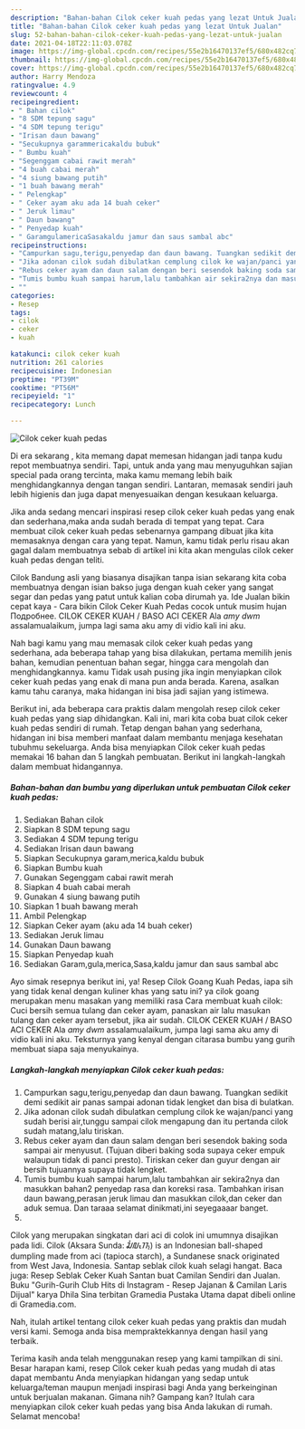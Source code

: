 ```yaml
---
description: "Bahan-bahan Cilok ceker kuah pedas yang lezat Untuk Jualan"
title: "Bahan-bahan Cilok ceker kuah pedas yang lezat Untuk Jualan"
slug: 52-bahan-bahan-cilok-ceker-kuah-pedas-yang-lezat-untuk-jualan
date: 2021-04-18T22:11:03.078Z
image: https://img-global.cpcdn.com/recipes/55e2b16470137ef5/680x482cq70/cilok-ceker-kuah-pedas-foto-resep-utama.jpg
thumbnail: https://img-global.cpcdn.com/recipes/55e2b16470137ef5/680x482cq70/cilok-ceker-kuah-pedas-foto-resep-utama.jpg
cover: https://img-global.cpcdn.com/recipes/55e2b16470137ef5/680x482cq70/cilok-ceker-kuah-pedas-foto-resep-utama.jpg
author: Harry Mendoza
ratingvalue: 4.9
reviewcount: 4
recipeingredient:
- " Bahan cilok"
- "8 SDM tepung sagu"
- "4 SDM tepung terigu"
- "Irisan daun bawang"
- "Secukupnya garammericakaldu bubuk"
- " Bumbu kuah"
- "Segenggam cabai rawit merah"
- "4 buah cabai merah"
- "4 siung bawang putih"
- "1 buah bawang merah"
- " Pelengkap"
- " Ceker ayam aku ada 14 buah ceker"
- " Jeruk limau"
- " Daun bawang"
- " Penyedap kuah"
- " GaramgulamericaSasakaldu jamur dan saus sambal abc"
recipeinstructions:
- "Campurkan sagu,terigu,penyedap dan daun bawang. Tuangkan sedikit demi sedikit air panas sampai adonan tidak lengket dan bisa di bulatkan."
- "Jika adonan cilok sudah dibulatkan cemplung cilok ke wajan/panci yang sudah berisi air,tunggu sampai cilok mengapung dan itu pertanda cilok sudah matang,lalu tiriskan."
- "Rebus ceker ayam dan daun salam dengan beri sesendok baking soda sampai air menyusut. (Tujuan diberi baking soda supaya ceker empuk walaupun tidak di panci presto). Tiriskan ceker dan guyur dengan air bersih tujuannya supaya tidak lengket."
- "Tumis bumbu kuah sampai harum,lalu tambahkan air sekira2nya dan masukkan bahan2 penyedap rasa dan koreksi rasa. Tambahkan irisan daun bawang,perasan jeruk limau dan masukkan cilok,dan ceker dan aduk semua. Dan taraaa selamat dinikmati,ini seyegaaaar banget."
- ""
categories:
- Resep
tags:
- cilok
- ceker
- kuah

katakunci: cilok ceker kuah 
nutrition: 261 calories
recipecuisine: Indonesian
preptime: "PT39M"
cooktime: "PT56M"
recipeyield: "1"
recipecategory: Lunch

---
```



![Cilok ceker kuah pedas](https://img-global.cpcdn.com/recipes/55e2b16470137ef5/680x482cq70/cilok-ceker-kuah-pedas-foto-resep-utama.jpg)

Di era  sekarang , kita memang dapat memesan hidangan jadi tanpa kudu repot membuatnya sendiri. Tapi, untuk anda yang mau menyuguhkan sajian special pada orang tercinta, maka kamu memang lebih baik menghidangkannya dengan tangan sendiri. Lantaran, memasak sendiri jauh lebih higienis dan juga dapat menyesuaikan dengan kesukaan keluarga.

Jika anda sedang mencari inspirasi resep cilok ceker kuah pedas yang enak dan sederhana,maka anda sudah berada di tempat yang tepat. Cara membuat cilok ceker kuah pedas  sebenarnya gampang dibuat jika kita memasaknya dengan cara yang tepat. Namun, kamu tidak perlu risau akan gagal dalam membuatnya 
sebab di artikel ini kita akan mengulas cilok ceker kuah pedas dengan teliti.  

Cilok Bandung asli yang biasanya disajikan tanpa isian sekarang kita coba membuatnya dengan isian bakso juga dengan kuah ceker yang sangat segar dan pedas yang patut untuk kalian coba dirumah ya. Ide Jualan bikin cepat kaya - Cara bikin Cilok Ceker Kuah Pedas cocok untuk musim hujan Подробнее. CILOK CEKER KUAH / BASO ACI CEKER Ala *amy dwm* assalamualaikum, jumpa lagi sama aku amy di vidio kali ini aku.

Nah bagi kamu yang mau memasak cilok ceker kuah pedas yang sederhana, ada beberapa tahap yang bisa dilakukan, pertama memilih jenis bahan, kemudian penentuan bahan segar, hingga cara mengolah dan menghidangkannya. kamu Tidak usah pusing jika ingin menyiapkan cilok ceker kuah pedas yang enak di mana pun anda berada. Karena, asalkan kamu  tahu caranya, maka hidangan ini bisa jadi sajian yang istimewa.

Berikut ini, ada beberapa cara praktis  dalam mengolah resep cilok ceker kuah pedas yang siap dihidangkan. Kali ini, mari kita coba buat cilok ceker kuah pedas sendiri di rumah. Tetap dengan bahan yang sederhana, hidangan ini bisa memberi manfaat dalam membantu menjaga kesehatan tubuhmu sekeluarga. Anda bisa menyiapkan Cilok ceker kuah pedas memakai 16 bahan dan 5 langkah pembuatan. Berikut ini langkah-langkah dalam membuat hidangannya.

<!--inarticleads1-->

##### Bahan-bahan dan bumbu yang diperlukan untuk pembuatan Cilok ceker kuah pedas:

1. Sediakan  Bahan cilok
1. Siapkan 8 SDM tepung sagu
1. Sediakan 4 SDM tepung terigu
1. Sediakan Irisan daun bawang
1. Siapkan Secukupnya garam,merica,kaldu bubuk
1. Siapkan  Bumbu kuah
1. Gunakan Segenggam cabai rawit merah
1. Siapkan 4 buah cabai merah
1. Gunakan 4 siung bawang putih
1. Siapkan 1 buah bawang merah
1. Ambil  Pelengkap
1. Siapkan  Ceker ayam (aku ada 14 buah ceker)
1. Sediakan  Jeruk limau
1. Gunakan  Daun bawang
1. Siapkan  Penyedap kuah
1. Sediakan  Garam,gula,merica,Sasa,kaldu jamur dan saus sambal abc


Ayo simak resepnya berikut ini, ya! Resep Cilok Goang Kuah Pedas, iapa sih yang tidak kenal dengan kuliner khas yang satu ini? ya cilok goang merupakan menu masakan yang memiliki rasa Cara membuat kuah cilok: Cuci bersih semua tulang dan ceker ayam, panaskan air lalu masukan tulang dan ceker ayam tersebut, jika air sudah. CILOK CEKER KUAH / BASO ACI CEKER Ala *amy dwm* assalamualaikum, jumpa lagi sama aku amy di vidio kali ini aku. Teksturnya yang kenyal dengan citarasa bumbu yang gurih membuat siapa saja menyukainya. 

<!--inarticleads2-->

##### Langkah-langkah menyiapkan Cilok ceker kuah pedas:

1. Campurkan sagu,terigu,penyedap dan daun bawang. Tuangkan sedikit demi sedikit air panas sampai adonan tidak lengket dan bisa di bulatkan.
1. Jika adonan cilok sudah dibulatkan cemplung cilok ke wajan/panci yang sudah berisi air,tunggu sampai cilok mengapung dan itu pertanda cilok sudah matang,lalu tiriskan.
1. Rebus ceker ayam dan daun salam dengan beri sesendok baking soda sampai air menyusut. (Tujuan diberi baking soda supaya ceker empuk walaupun tidak di panci presto). Tiriskan ceker dan guyur dengan air bersih tujuannya supaya tidak lengket.
1. Tumis bumbu kuah sampai harum,lalu tambahkan air sekira2nya dan masukkan bahan2 penyedap rasa dan koreksi rasa. Tambahkan irisan daun bawang,perasan jeruk limau dan masukkan cilok,dan ceker dan aduk semua. Dan taraaa selamat dinikmati,ini seyegaaaar banget.
1. 


Cilok yang merupakan singkatan dari aci di colok ini umumnya disajikan pada lidi. Cilok (Aksara Sunda: ᮎᮤᮜᮧᮊ᮪) is an Indonesian ball-shaped dumpling made from aci (tapioca starch), a Sundanese snack originated from West Java, Indonesia. Santap seblak cilok kuah selagi hangat. Baca juga: Resep Seblak Ceker Kuah Santan buat Camilan Sendiri dan Jualan. Buku &#34;Gurih-Gurih Club Hits di Instagram - Resep Jajanan &amp; Camilan Laris Dijual&#34; karya Dhila Sina terbitan Gramedia Pustaka Utama dapat dibeli online di Gramedia.com. 

Nah, itulah artikel tentang  cilok ceker kuah pedas  yang praktis dan mudah versi kami. Semoga anda bisa mempraktekkannya dengan hasil yang terbaik. 

Terima kasih anda telah menggunakan resep yang kami tampilkan di sini. Besar harapan kami, resep  Cilok ceker kuah pedas yang mudah di atas dapat membantu Anda menyiapkan hidangan yang sedap untuk keluarga/teman maupun menjadi inspirasi bagi Anda yang berkeinginan untuk berjualan makanan. Gimana nih? Gampang kan? Itulah cara menyiapkan cilok ceker kuah pedas yang bisa Anda lakukan di rumah. Selamat mencoba!

